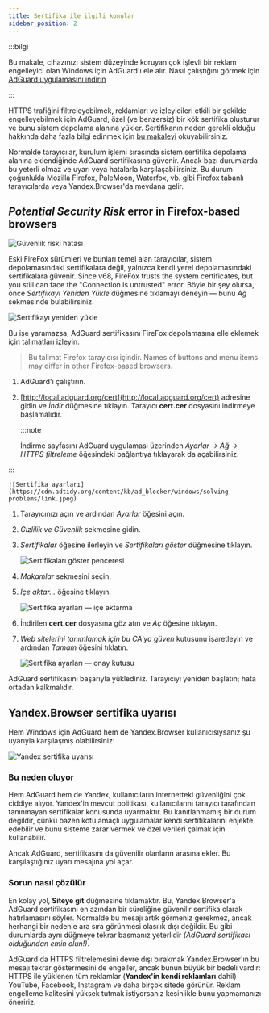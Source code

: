 ```yaml
---
title: Sertifika ile ilgili konular
sidebar_position: 2
---
```


:::bilgi

Bu makale, cihazınızı sistem düzeyinde koruyan çok işlevli bir reklam engelleyici olan Windows için AdGuard'ı ele alır. Nasıl çalıştığını görmek için [AdGuard uygulamasını indirin](https://agrd.io/download-kb-adblock)

:::

HTTPS trafiğini filtreleyebilmek, reklamları ve izleyicileri etkili bir şekilde engelleyebilmek için AdGuard, özel (ve benzersiz) bir kök sertifika oluşturur ve bunu sistem depolama alanına yükler. Sertifikanın neden gerekli olduğu hakkında daha fazla bilgi edinmek için [bu makaleyi](/general/https-filtering/what-is-https-filtering) okuyabilirsiniz.

Normalde tarayıcılar, kurulum işlemi sırasında sistem sertifika depolama alanına eklendiğinde AdGuard sertifikasına güvenir. Ancak bazı durumlarda bu yeterli olmaz ve uyarı veya hatalarla karşılaşabilirsiniz. Bu durum çoğunlukla Mozilla Firefox, PaleMoon, Waterfox, vb. gibi Firefox tabanlı tarayıcılarda veya Yandex.Browser'da meydana gelir.

## *Potential Security Risk* error in Firefox-based browsers

![Güvenlik riski hatası](https://cdn.adtidy.org/public/Adguard/kb/en/certificate/cert_error_en.png)

Eski FireFox sürümleri ve bunları temel alan tarayıcılar, sistem depolamasındaki sertifikalara değil, yalnızca kendi yerel depolamasındaki sertifikalara güvenir. Since v68, FireFox trusts the system certificates, but you still can face the "Connection is untrusted" error. Böyle bir şey olursa, önce *Sertifikayı Yeniden Yükle* düğmesine tıklamayı deneyin — bunu *Ağ* sekmesinde bulabilirsiniz.

![Sertifikayı yeniden yükle](https://cdn.adtidy.org/content/kb/ad_blocker/windows/solving-problems/reinstall.jpg)

Bu işe yaramazsa, AdGuard sertifikasını FireFox depolamasına elle eklemek için talimatları izleyin.

> Bu talimat Firefox tarayıcısı içindir. Names of buttons and menu items may differ in other Firefox-based browsers.

1. AdGuard'ı çalıştırın.

1. [http://local.adguard.org/cert](http://local.adguard.org/cert) adresine gidin ve *İndir* düğmesine tıklayın. Tarayıcı **cert.cer** dosyasını indirmeye başlamalıdır.

    :::note

    İndirme sayfasını AdGuard uygulaması üzerinden *Ayarlar → Ağ → HTTPS filtreleme* öğesindeki bağlantıya tıklayarak da açabilirsiniz.


:::

    ![Sertifika ayarları](https://cdn.adtidy.org/content/kb/ad_blocker/windows/solving-problems/link.jpeg)

1. Tarayıcınızı açın ve ardından *Ayarlar* öğesini açın.

1. *Gizlilik ve Güvenlik* sekmesine gidin.

1. *Sertifikalar* öğesine ilerleyin ve *Sertifikaları göster* düğmesine tıklayın.

    ![Sertifikaları göster penceresi](https://cdn.adtidy.org/content/kb/ad_blocker/windows/solving-problems/import1.jpeg)

1. *Makamlar* sekmesini seçin.

1. *İçe aktar...* öğesine tıklayın.

    ![Sertifika ayarları — içe aktarma](https://cdn.adtidy.org/content/kb/ad_blocker/windows/solving-problems/import2.jpeg)

1. İndirilen **cert.cer** dosyasına göz atın ve *Aç* öğesine tıklayın.

1. *Web sitelerini tanımlamak için bu CA'ya güven* kutusunu işaretleyin ve ardından *Tamam* öğesini tıklatın.

    ![Sertifika ayarları — onay kutusu](https://cdn.adtidy.org/content/kb/ad_blocker/windows/solving-problems/cert_checkbox.jpg)

AdGuard sertifikasını başarıyla yüklediniz. Tarayıcıyı yeniden başlatın; hata ortadan kalkmalıdır.

## Yandex.Browser sertifika uyarısı

Hem Windows için AdGuard hem de Yandex.Browser kullanıcısıysanız şu uyarıyla karşılaşmış olabilirsiniz:

![Yandex sertifika uyarısı](https://cdn.adtidy.org/content/kb/ad_blocker/windows/solving-problems/yandex-cert.png)

### Bu neden oluyor

Hem AdGuard hem de Yandex, kullanıcıların internetteki güvenliğini çok ciddiye alıyor. Yandex'in mevcut politikası, kullanıcılarını tarayıcı tarafından tanınmayan sertifikalar konusunda uyarmaktır. Bu kanıtlanmamış bir durum değildir, çünkü bazen kötü amaçlı uygulamalar kendi sertifikalarını enjekte edebilir ve bunu sisteme zarar vermek ve özel verileri çalmak için kullanabilir.

Ancak AdGuard, sertifikasını da güvenilir olanların arasına ekler. Bu karşılaştığınız uyarı mesajına yol açar.

### Sorun nasıl çözülür

En kolay yol, **Siteye git** düğmesine tıklamaktır. Bu, Yandex.Browser'a AdGuard sertifikasını en azından bir süreliğine güvenilir sertifika olarak hatırlamasını söyler. Normalde bu mesajı artık görmeniz gerekmez, ancak herhangi bir nedenle ara sıra görünmesi olasılık dışı değildir. Bu gibi durumlarda aynı düğmeye tekrar basmanız yeterlidir *(AdGuard sertifikası olduğundan emin olun!)*.

AdGuard'da HTTPS filtrelemesini devre dışı bırakmak Yandex.Browser'ın bu mesajı tekrar göstermesini de engeller, ancak bunun büyük bir bedeli vardır: HTTPS ile yüklenen tüm reklamlar (**Yandex'in kendi reklamları** dahil) YouTube, Facebook, Instagram ve daha birçok sitede görünür. Reklam engelleme kalitesini yüksek tutmak istiyorsanız kesinlikle bunu yapmamanızı öneririz.
